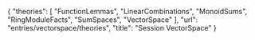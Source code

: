 {
    "theories": [
        "FunctionLemmas",
        "LinearCombinations",
        "MonoidSums",
        "RingModuleFacts",
        "SumSpaces",
        "VectorSpace"
    ],
    "url": "entries/vectorspace/theories",
    "title": "Session VectorSpace"
}
